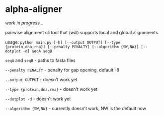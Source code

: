 # alpha-aligner

*work in progress...*

pairwise alignment cli tool that (*will*) supports local and global alignmnents.



usage: `python main.py [-h] [--output OUTPUT] [--type {protein,dna,rna}] [--penalty PENALTY] [--algorithm {SW,NW}] [--dotplot -d] seqA seqB`

`seqA` and `seqB` - paths to fasta files

`--penalty PENALTY` - penalty for gap opening, default -8

`--output OUTPUT` - doesn't work yet

`--type {protein,dna,rna}` - doesn't work yet

`--dotplot -d` - doesn't work yet

`--algorithm {SW,NW}` - currently doesn't work, NW is the default now



